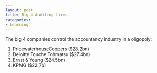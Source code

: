 ```yaml
---
layout: post
title: Big 4 Auditing firms
categories:
- Learning
---
```



The big 4 companies control the accountancy industry in a oligopoly:

1. PricewaterhouseCoopers ($28.2bn)
2. Deloitte Touche Tohmatsu ($27.4bn)
3. Ernst & Young ($24.5bn)
4. KPMG ($22.7b)
